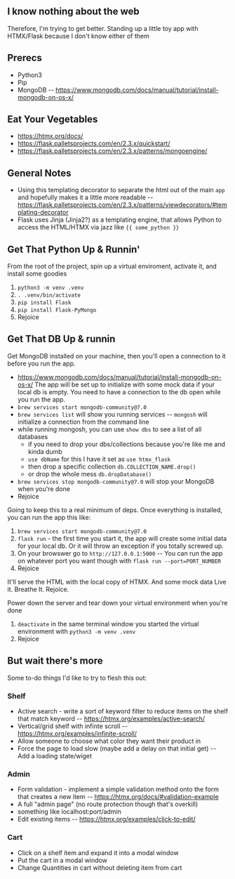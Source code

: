 ## I know nothing about the web
Therefore, I'm trying to get better. Standing up a little toy app with HTMX/Flask because I don't know either of them

## Prerecs
- Python3
- Pip
- MongoDB
-- https://www.mongodb.com/docs/manual/tutorial/install-mongodb-on-os-x/


## Eat Your Vegetables
- https://htmx.org/docs/
- https://flask.palletsprojects.com/en/2.3.x/quickstart/
- https://flask.palletsprojects.com/en/2.3.x/patterns/mongoengine/

## General Notes
- Using this templating decorator to separate the html out of the main `app` and hopefully makes it a little more readable
-- https://flask.palletsprojects.com/en/2.3.x/patterns/viewdecorators/#templating-decorator
- Flask uses Jinja (Jinja2?) as a templating engine, that allows Python to access the HTML/HTMX via jazz like `{{ some_python }}`

## Get That Python Up & Runnin'
From the root of the project, spin up a virtual enviroment, activate it, and install some goodies
1. `python3 -m venv .venv`
1. `. .venv/bin/activate`
1. `pip install Flask`
1. `pip install Flask-PyMongo`
1. Rejoice

## Get That DB Up & runnin
Get MongoDB installed on your machine, then you'll open a connection to it before you run the app.
- https://www.mongodb.com/docs/manual/tutorial/install-mongodb-on-os-x/ 
The app will be set up to initialize with some mock data if your local db is empty. You need to have a connection to the db open while you run the app.
- `brew services start mongodb-community@7.0`
- `brew services list` will show you running services
-- `mongosh` will initialize a connection from the command line
 - while running mongosh, you can use `show dbs` to see a list of all databases
    - if you need to drop your dbs/collections because you're like me and kinda dumb
    - `use dbName` for this I have it set as `use htmx_flask`
    - then drop a specific collection `db.COLLECTION_NAME.drop()`
    - or drop the whole mess `db.dropDatabase()`
- `brew services stop mongodb-community@7.0` will stop your MongoDB when you're done
- Rejoice

Going to keep this to a real minimum of deps. Once everything is installed, you can run the app this like:
1. `brew services start mongodb-community@7.0`
1. `flask run` - the first time you start it, the app will create some initial data for your local db. Or it will throw an exception if you totally screwed up.
1. On your browswer go to `http://127.0.0.1:5000`
-- You can run the app on whatever port you want though with `flask run --port=PORT_NUMBER`
1. Rejoice


It'll serve the HTML with the local copy of HTMX. And some mock data Live it. Breathe It. Rejoice.

Power down the server and tear down your virtual environment when you're done
1. `deactivate` in the same terminal window you started the virtual environment with `python3 -m venv .venv`
1. Rejoice

## But wait there's more
Some to-do things I'd like to try to flesh this out:
### Shelf
- Active search - write a sort of keyword filter to reduce items on the shelf that match keyword
-- https://htmx.org/examples/active-search/
- Vertical/grid shelf with infinte scroll
-- https://htmx.org/examples/infinite-scroll/
- Allow someone to choose what color they want their product in
- Force the page to load slow (maybe add a delay on that initial get)
-- Add a loading state/wiget

### Admin
- Form validation - implement a simple validation method onto the form that creates a new item
-- https://htmx.org/docs/#validation-example
- A full "admin page" (no route protection though that's overkill)
- something like localhost:port/admin
- Edit existing items
-- https://htmx.org/examples/click-to-edit/

### Cart
- Click on a shelf item and expand it into a modal window
- Put the cart in a modal window
- Change Quantities in cart without deleting item from cart